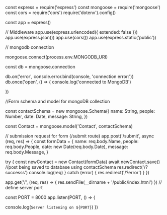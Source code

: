 <!-- version before schema modifications -->

const express = require('express')
const mongoose = require('mongoose')
const cors = require('cors')
require('dotenv').config()

const app = express()

// Middleware
app.use(express.urlencoded({ extended: false }))
app.use(express.json())
app.use(cors())
app.use(express.static('public'))

//  mongodb  connection 

mongoose.connect(process.env.MONGODB_URI)

const db = mongoose.connection

db.on('error', console.error.bind(console, 'connection error:'))
db.once('open', () => {
  console.log('connected to MongoDB')

})

//Form schema and model for mongoDB collection

const contactSchema = new mongoose.Schema({
  name: String,
  people: Number,
  date: Date,
  message: String,
})

const Contact = mongoose.model('Contact', contactSchema)

// submission request for form (/submit route)
app.post('/submit', async (req, res) => {
  const formData = {
    name: req.body.Name,
    people: req.body.People,
    date: new Date(req.body.Date),
    message: req.body.Message,
  }
  
  
  try {
    const newContact = new Contact(formData)
    await newContact.save()  //post being saved to database using contactSchema
    res.redirect('/?successs')
    console.log(req)
  } catch (error) {
    res.redirect('/?error')
  }
})

app.get('/', (req, res) => {
  res.sendFile(__dirname + '/public/index.html')
})
// define server port

const PORT = 8000
app.listen(PORT, () => {

  console.log(`Server listening on ${PORT}`)
})


